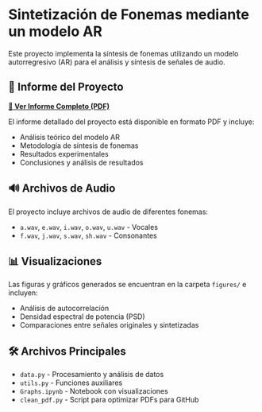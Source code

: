 # Sintetización de Fonemas mediante un modelo AR

Este proyecto implementa la síntesis de fonemas utilizando un modelo autorregresivo (AR) para el análisis y síntesis de señales de audio.

## 📄 Informe del Proyecto

**[📖 Ver Informe Completo (PDF)](./Informe_Sintetizacion_Fonemas_Modelo_AR.pdf)**

El informe detallado del proyecto está disponible en formato PDF y incluye:
- Análisis teórico del modelo AR
- Metodología de síntesis de fonemas
- Resultados experimentales
- Conclusiones y análisis de resultados

## 🔊 Archivos de Audio

El proyecto incluye archivos de audio de diferentes fonemas:
- `a.wav`, `e.wav`, `i.wav`, `o.wav`, `u.wav` - Vocales
- `f.wav`, `j.wav`, `s.wav`, `sh.wav` - Consonantes

## 📊 Visualizaciones

Las figuras y gráficos generados se encuentran en la carpeta `figures/` e incluyen:
- Análisis de autocorrelación
- Densidad espectral de potencia (PSD)
- Comparaciones entre señales originales y sintetizadas

## 🛠️ Archivos Principales

- `data.py` - Procesamiento y análisis de datos
- `utils.py` - Funciones auxiliares
- `Graphs.ipynb` - Notebook con visualizaciones
- `clean_pdf.py` - Script para optimizar PDFs para GitHub
